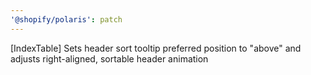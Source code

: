 ```yaml
---
'@shopify/polaris': patch
---
```


[IndexTable] Sets header sort tooltip preferred position to "above" and adjusts right-aligned, sortable header animation
